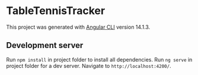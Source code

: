 # TableTennisTracker

This project was generated with [Angular CLI](https://github.com/angular/angular-cli) version 14.1.3.

## Development server
Run `npm install` in project folder to install all dependencies.
Run `ng serve` in project folder for a dev server. Navigate to `http://localhost:4200/`. 






